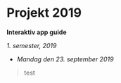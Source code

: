 # Projekt 2019
**Interaktiv app guide**

*1. semester, 2019*
* *Mandag den 23. september 2019*
> test
